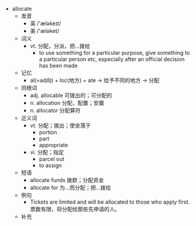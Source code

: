 - allocate
  - 发音
    - 英 /'æləkeɪt/
    - 美 /'æləket/
  - 词义
    - vt. 分配，分派，把…拨给
      - to use something for a particular purpose, give something to a particular person etc, especially after an official decision has been made
  - 记忆
    - al(=ad向) + loc(地方) + ate → 给予不同的地方 → 分配
  - 同根词
    - adj. allocable 可拨出的；可分配的
    - n. allocation 分配，配置；安置
    - n. allocator 分配算符
  - 近义词
    - vt. 分配；拨出；使坐落于
      - portion
      - part
      - appropriate
    - vi. 分配；指定
      - parcel out
      - to assign
  - 短语
    - allocate funds 拨款；分配资金
    - allocate for 为…而分配；把…拨给
  - 例句
    - Tickets are limited and will be allocated to those who apply first. 票数有限，将分配给那些先申请的人。
  - 补充